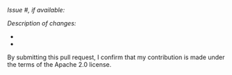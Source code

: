 *Issue #, if available:*

*Description of changes:*

*
*

By submitting this pull request, I confirm that my contribution is made
under the terms of the Apache 2.0 license.
